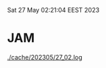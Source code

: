 Sat 27 May 02:21:04 EEST 2023
# JAM
<a href='./cache/202305/27_02.log'>./cache/202305/27_02.log</a>
